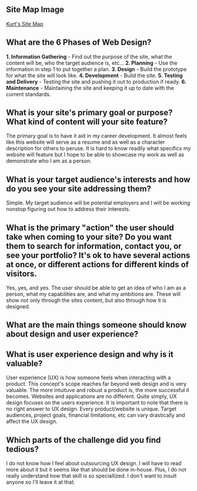 ## Site Map Image

[Kurt's Site Map](https://raw.githubusercontent.com/kurtschlueter/phase-0/master/week-2/images/IMG_0418.JPG)

## What are the 6 Phases of Web Design?

**1. Information Gathering** - Find out the purpose of the site, what the content will be, who the target audience is, etc...
**2. Planning** - Use the information in step 1 to put together a plan.
**3. Design** - Build the prototype for what the site will look like.
**4. Development** - Build the site.
**5. Testing and Delivery** - Testing the site and pushing it out to production if ready.
**6. Maintenance** - Maintaining the site and keeping it up to date with the current standards.

## What is your site's primary goal or purpose? What kind of content will your site feature?

The primary goal is to have it aid in my career development. It almost feels like this website will serve as a resume and as well as a character description for others to peruse. It is hard to know readily what specifics my website will feature but I hope to be able to showcase my work as well as demonstrate who I am as a person.

## What is your target audience's interests and how do you see your site addressing them?

Simple. My target audience will be potential employers and I will be working nonstop figuring out how to address their interests.

## What is the primary "action" the user should take when coming to your site? Do you want them to search for information, contact you, or see your portfolio? It's ok to have several actions at once, or different actions for different kinds of visitors.

Yes, yes, and yes. The user should be able to get an idea of who I am as a person, what my capabilities are, and what my ambitions are. These will show not only through the sites content, but also through how it is designed.

## What are the main things someone should know about design and user experience?
## What is user experience design and why is it valuable?

User experience (UX) is how someone feels when interacting with a product. This concept's scope reaches far beyond web design and is very valuable. The more intuituve and robust a product is, the more successful it becomes. Websites and applications are no different. Quite simply, UX design focuses on the users experience. It is important to note that there is no right answer to UX design. Every product/website is unique. Target audiences, project goals, financial limitations, etc can vary drastically and affect the UX design.

## Which parts of the challenge did you find tedious?

I do not know how I feel about outsourcing UX design. I will have to read more about it but it seems like that should be done in-house. Plus, I do not really understand how that skill is so speciallized. I don't want to insult anyone so I'll leave it at that.